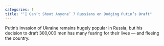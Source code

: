 ```yaml
---
categories: f
title: "‘I Can’t Shoot Anyone’ 7 Russians on Dodging Putin’s Draft"
---
```

Putin’s invasion of Ukraine remains hugely popular in Russia, but his decision to draft 300,000 men has many fearing for their lives — and fleeing the country.
